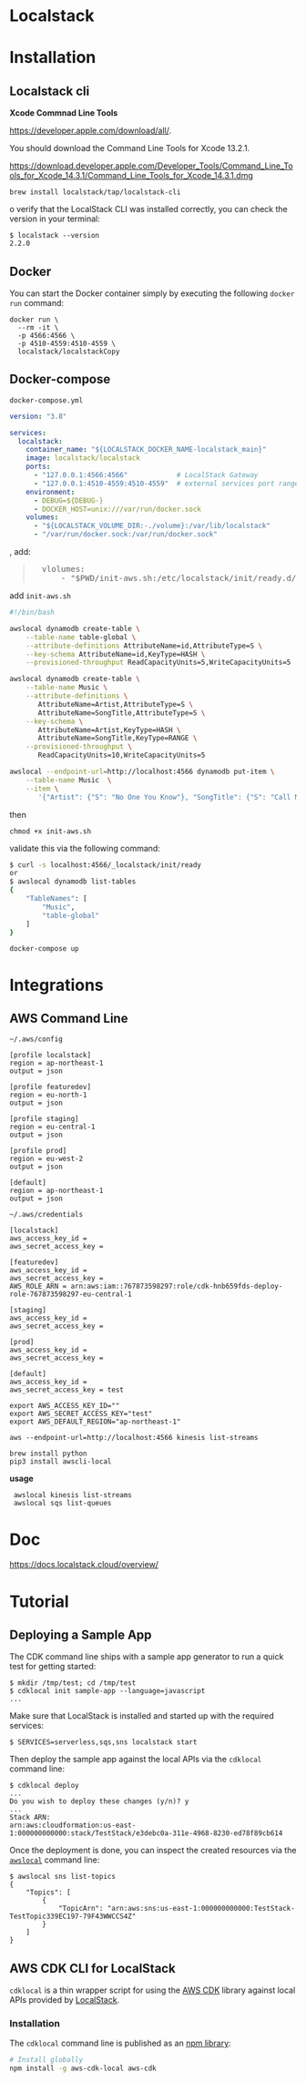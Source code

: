 # Localstack

# Installation

## Localstack cli

**Xcode Commnad Line Tools**

 https://developer.apple.com/download/all/.

You should download the Command Line Tools for Xcode 13.2.1.

https://download.developer.apple.com/Developer_Tools/Command_Line_Tools_for_Xcode_14.3.1/Command_Line_Tools_for_Xcode_14.3.1.dmg

```
brew install localstack/tap/localstack-cli
```

o verify that the LocalStack CLI was installed correctly, you can check the version in your terminal:

```text
$ localstack --version
2.2.0
```

## Docker

You can start the Docker container simply by executing the following `docker run` command:

```shell
docker run \
  --rm -it \
  -p 4566:4566 \
  -p 4510-4559:4510-4559 \
  localstack/localstackCopy
```

## Docker-compose

`docker-compose.yml`

```yaml
version: "3.8"

services:
  localstack:
    container_name: "${LOCALSTACK_DOCKER_NAME-localstack_main}"
    image: localstack/localstack
    ports:
      - "127.0.0.1:4566:4566"            # LocalStack Gateway
      - "127.0.0.1:4510-4559:4510-4559"  # external services port range
    environment:
      - DEBUG=${DEBUG-}
      - DOCKER_HOST=unix:///var/run/docker.sock
    volumes:
      - "${LOCALSTACK_VOLUME_DIR:-./volume}:/var/lib/localstack"
      - "/var/run/docker.sock:/var/run/docker.sock"
```



, add:

><pre>
>	vlolumes:
>		- "$PWD/init-aws.sh:/etc/localstack/init/ready.d/init-aws.sh"  # ready hook
></pre>

add `init-aws.sh`

```bash
#!/bin/bash

awslocal dynamodb create-table \
    --table-name table-global \
    --attribute-definitions AttributeName=id,AttributeType=S \
    --key-schema AttributeName=id,KeyType=HASH \
    --provisioned-throughput ReadCapacityUnits=5,WriteCapacityUnits=5

awslocal dynamodb create-table \
    --table-name Music \
    --attribute-definitions \
       AttributeName=Artist,AttributeType=S \
       AttributeName=SongTitle,AttributeType=S \
    --key-schema \
       AttributeName=Artist,KeyType=HASH \
       AttributeName=SongTitle,KeyType=RANGE \
    --provisioned-throughput \
       ReadCapacityUnits=10,WriteCapacityUnits=5   

awslocal --endpoint-url=http://localhost:4566 dynamodb put-item \
    --table-name Music  \
    --item \
       '{"Artist": {"S": "No One You Know"}, "SongTitle": {"S": "Call Me Today"}, "AlbumTitle": {"S": "Somewhat Famous"}, "Awards": {"N": "1"}}'        
```

then

```
chmod +x init-aws.sh
```

 validate this via the following command:

```bash
$ curl -s localhost:4566/_localstack/init/ready    
or 
$ awslocal dynamodb list-tables
{
    "TableNames": [
        "Music",
        "table-global"
    ]
}
```

```
docker-compose up
```

# Integrations

## AWS Command Line

`~/.aws/config`

```
[profile localstack]
region = ap-northeast-1
output = json

[profile featuredev]
region = eu-north-1
output = json

[profile staging]
region = eu-central-1
output = json

[profile prod]
region = eu-west-2
output = json

[default]
region = ap-northeast-1
output = json
```

`~/.aws/credentials`

```
[localstack]
aws_access_key_id = 
aws_secret_access_key = 

[featuredev]
aws_access_key_id = 
aws_secret_access_key = 
AWS_ROLE_ARN = arn:aws:iam::767873598297:role/cdk-hnb659fds-deploy-role-767873598297-eu-central-1

[staging]
aws_access_key_id = 
aws_secret_access_key = 

[prod]
aws_access_key_id = 
aws_secret_access_key = 

[default]
aws_access_key_id = 
aws_secret_access_key = test
```



```
export AWS_ACCESS_KEY_ID=""
export AWS_SECRET_ACCESS_KEY="test"
export AWS_DEFAULT_REGION="ap-northeast-1"

aws --endpoint-url=http://localhost:4566 kinesis list-streams
```

```
brew install python
pip3 install awscli-local
```

**usage**

```
 awslocal kinesis list-streams
 awslocal sqs list-queues
```



# Doc

https://docs.localstack.cloud/overview/

# Tutorial

## Deploying a Sample App

The CDK command line ships with a sample app generator to run a quick test for getting started:

```
$ mkdir /tmp/test; cd /tmp/test
$ cdklocal init sample-app --language=javascript
...
```

Make sure that LocalStack is installed and started up with the required services:

```
$ SERVICES=serverless,sqs,sns localstack start
```



Then deploy the sample app against the local APIs via the `cdklocal` command line:

```
$ cdklocal deploy
...
Do you wish to deploy these changes (y/n)? y
...
Stack ARN:
arn:aws:cloudformation:us-east-1:000000000000:stack/TestStack/e3debc0a-311e-4968-8230-ed78f89cb614
```

Once the deployment is done, you can inspect the created resources via the [`awslocal`](https://github.com/localstack/awscli-local) command line:

```
$ awslocal sns list-topics
{
    "Topics": [
        {
            "TopicArn": "arn:aws:sns:us-east-1:000000000000:TestStack-TestTopic339EC197-79F43WWCCS4Z"
        }
    ]
}
```

## AWS CDK CLI for LocalStack[ ](https://docs.localstack.cloud/user-guide/integrations/aws-cdk/#aws-cdk-cli-for-localstack)

`cdklocal` is a thin wrapper script for using the [AWS CDK](https://github.com/aws/aws-cdk) library against local APIs provided by [LocalStack](https://github.com/localstack/localstack).

### Installation

The `cdklocal` command line is published as an [npm library](https://www.npmjs.com/package/aws-cdk-local):

```bash
# Install globally
npm install -g aws-cdk-local aws-cdk
```
